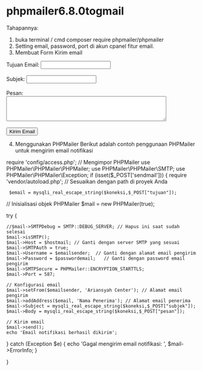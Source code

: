 # phpmailer6.8.0togmail


Tahapannya:
1. buka terminal / cmd
composer require phpmailer/phpmailer
2. Setting email, password, port di akun cpanel fitur email.
3. Membuat Form Kirim email
 
 <form name="sendmail" method="POST" enctype="multipart/form-data">
  <label for="tujuan">Tujuan Email:</label>
  <input type="email" id="tujuan" name="tujuan" required><br><br>
  <label for="subjek">Subjek:</label>
  <input type="text" id="subjek" name="subjek" required><br><br>
  <label for="pesan">Pesan:</label><br>
  <textarea id="pesan" name="pesan" rows="4" cols="50" required></textarea><br><br>
  <input type="submit" name="sendmail" value="Kirim Email">
    </form>

4. Menggunakan PHPMailer
Berikut adalah contoh penggunaan PHPMailer untuk mengirim email notifikasi

require 'config/access.php'; 
    // Mengimpor PHPMailer
use PHPMailer\PHPMailer\PHPMailer;
use PHPMailer\PHPMailer\SMTP;
use PHPMailer\PHPMailer\Exception;
if (isset($_POST['sendmail'])) {
require 'vendor/autoload.php'; // Sesuaikan dengan path di proyek Anda
    
     $email = mysqli_real_escape_string($koneksi,$_POST["tujuan"]);
// Inisialisasi objek PHPMailer
$mail = new PHPMailer(true);

try {
     
    //$mail->SMTPDebug = SMTP::DEBUG_SERVER; // Hapus ini saat sudah selesai
    $mail->isSMTP();
    $mail->Host = $hostmail; // Ganti dengan server SMTP yang sesuai
    $mail->SMTPAuth = true;
    $mail->Username = $emailsender;  // Ganti dengan alamat email pengirim
    $mail->Password = $passwordemail;   // Ganti dengan password email pengirim
    $mail->SMTPSecure = PHPMailer::ENCRYPTION_STARTTLS;
    $mail->Port = 587; 

    // Konfigurasi email
    $mail->setFrom($emailsender, 'Ariansyah Center'); // Alamat email pengirim
    $mail->addAddress($email, 'Nama Penerima'); // Alamat email penerima
    $mail->Subject = mysqli_real_escape_string($koneksi,$_POST["subjek"]);
    $mail->Body = mysqli_real_escape_string($koneksi,$_POST["pesan"]);

    // Kirim email
    $mail->send();
    echo 'Email notifikasi berhasil dikirim';
} catch (Exception $e) {
    echo 'Gagal mengirim email notifikasi: ', $mail->ErrorInfo;
}
 
}
